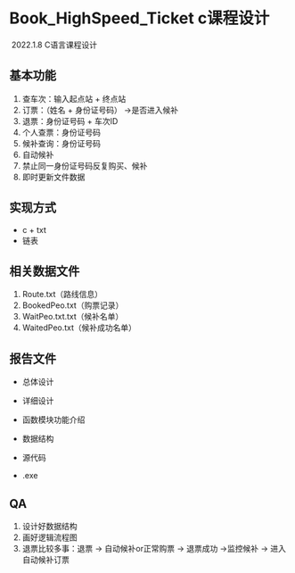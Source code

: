 

# Book_HighSpeed_Ticket c课程设计

​																																						2022.1.8  C语言课程设计

## 基本功能
1. 查车次：输入起点站 + 终点站
2. 订票：（姓名 + 身份证号码） ->是否进入候补
3. 退票：身份证号码 + 车次ID
4. 个人查票：身份证号码
5. 候补查询：身份证号码
6. 自动候补
7. 禁止同一身份证号码反复购买、候补
8. 即时更新文件数据

## 实现方式

- c + txt
- 链表

## 相关数据文件

1. Route.txt（路线信息）
2. BookedPeo.txt（购票记录）
3. WaitPeo.txt.txt（候补名单）
4. WaitedPeo.txt（候补成功名单）

## 报告文件

- 总体设计

- 详细设计

- 函数模块功能介绍

- 数据结构

- 源代码

- .exe

  

## QA

1. 设计好数据结构
2. 画好逻辑流程图
3. 退票比较多事：退票 -> 自动候补or正常购票 -> 退票成功 ->监控候补 -> 进入自动候补订票 
